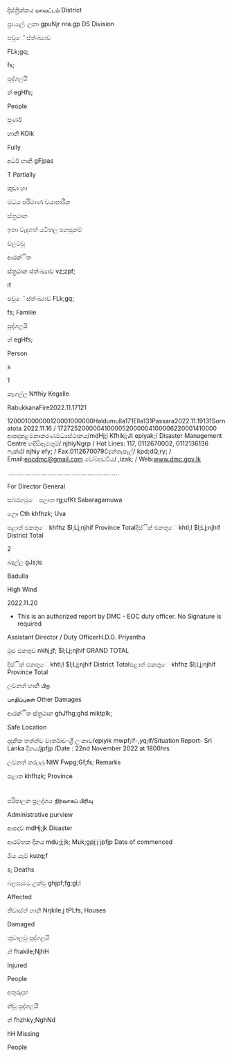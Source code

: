 දිස්ත්‍රික්කය மாவட்டம் District

ප්‍රා.ලේ. ලකා gpuNjr nra.gp DS Division

පවුේ ස්ත්‍ංඛ්‍යාව

FLk;gq;

fs;

පුද්ගලයි

න් egHfs;

People

පූර්ණ

හානි KOik

Fully

අර්ධ හානි gFjpas

T Partially

කුඩා හා

මධය පරිමාණ වයාපාරික

ස්ත්‍රථාන

ඉතා වැදගත් යටිතල පහසුකම්

වලටවූ

ආරක්ිත

ස්ත්‍රථාන ස්ත්‍ංඛ්‍යාව vz;zpf;

if

පවුේ ස්ත්‍ංඛ්‍යාව FLk;gq;

fs; Familie

පුද්ගලයි

න් egHfs;

Person

s

1

කෑගල්ල Nffhiy Kegalle

RabukkanaFire2022.11.17121

120001000000120001000000Haldumulla171Ella131Passara2022.11.19131Sornatota 2022.11.16 / 17272520000041000052000004100006220001410000 ආපදාකළමනාකරණමධ්‍යස්ථානය/mdHj;j Kfhikj;Jt epiyak;/ Disaster Management Centre හදිසිඇමතුම්/ njhiyNgrp / Hot Lines: 117, 0112670002, 0112136136 ෆැක්ස්/ njhiy efy; / Fax:0112670079විදුත්තැපැල්/ kpd;dQ;ry; / Email:eocdmc@gmail.com වෙබ්අඩවිය/ ,izak; / Web:www.dmc.gov.lk

……………………………………………………….

For Director General

සබරගමුෙ පලාත rg;ufKt Sabaragamuwa

ඌෙ Cth khfhzk; Uva

පළාත් ඵකතුෙ khfhz $l;Lj;njhif Province Totalදිස්ික් එකතුෙ khtl;l $l;Lj;njhif District Total

2

බදුල්ල gJs;is

Badulla

High Wind

2022.11.20

* This is an authorized report by DMC - EOC duty officer. No Signature is required

Assistant Director / Duty OfficerH.D.G. Priyantha

මුළු එකතුව nkhj;jf; $l;Lj;njhif GRAND TOTAL

දිස්ික් එකතුෙ khtl;l $l;Lj;njhif District Totalපළාත් ඵකතුෙ khfhz $l;Lj;njhif Province Total

ලවනත් හානි பிற

பாதிப்புகள் Other Damages

ආරක්ිත ස්ත්‍රථාන ghJfhg;ghd miktplk;

Safe Location

දදනික තත්ත්ව වාර්තාව-ශ්‍රී ලංකාව/epiyik mwpf;if-,yq;if/Situation Report- Sri Lanka දිනය/jpfjp /Date : 22nd November 2022 at 1800hrs

ලවනත් කරුණු NtW Fwpg;Gf;fs; Remarks

පළාත khfhzk; Province

#

පරිපාලන ප්‍රලද්ශය நிர்வாகப் பிரிவு

Administrative purview

ආපදාව mdHj;jk Disaster

ආරම්භක දිනය mdu;j;jk; Muk;gpj;j jpfjp Date of commenced

මිය යෑම් kuzq;f

s; Deaths

බලපෑමට ලක්වු ghjpf;fg;gl;l

Affected

නිවාස්ත්‍ හානි Nrjkile;j tPLfs; Houses

Damaged

තුවාලවු පුද්ගලයි

න් fhakile;NjhH

Injured

People

අතුරුදහ

න්වූ පුද්ගලයි

න් fhzhky;NghNd

hH Missing

People